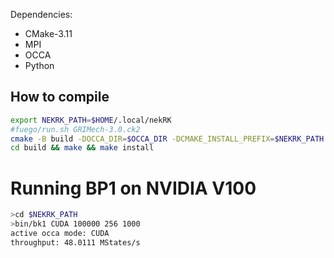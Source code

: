 Dependencies:
- CMake-3.11
- MPI
- OCCA
- Python

## How to compile
```sh
export NEKRK_PATH=$HOME/.local/nekRK
#fuego/run.sh GRIMech-3.0.ck2
cmake -B build -DOCCA_DIR=$OCCA_DIR -DCMAKE_INSTALL_PREFIX=$NEKRK_PATH 
cd build && make && make install
```

# Running BP1 on NVIDIA V100
```sh
>cd $NEKRK_PATH
>bin/bk1 CUDA 100000 256 1000
active occa mode: CUDA
throughput: 48.0111 MStates/s
```
